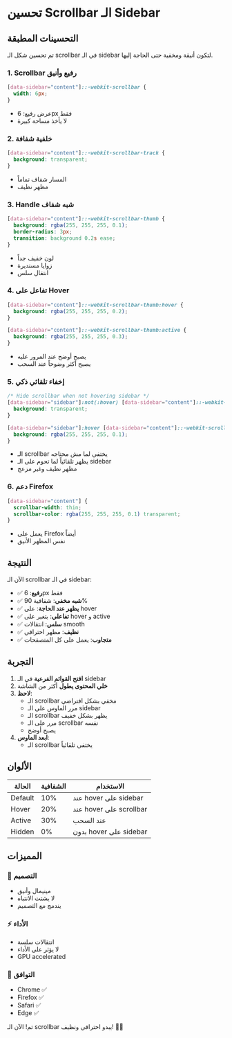# تحسين Scrollbar الـ Sidebar

## التحسينات المطبقة

تم تحسين شكل الـ scrollbar في الـ sidebar لتكون أنيقة ومخفية حتى الحاجة إليها.

### 1. Scrollbar رفيع وأنيق
```css
[data-sidebar="content"]::-webkit-scrollbar {
  width: 6px;
}
```
- عرض رفيع: 6px فقط
- لا يأخذ مساحة كبيرة

### 2. خلفية شفافة
```css
[data-sidebar="content"]::-webkit-scrollbar-track {
  background: transparent;
}
```
- المسار شفاف تماماً
- مظهر نظيف

### 3. Handle شبه شفاف
```css
[data-sidebar="content"]::-webkit-scrollbar-thumb {
  background: rgba(255, 255, 255, 0.1);
  border-radius: 3px;
  transition: background 0.2s ease;
}
```
- لون خفيف جداً
- زوايا مستديرة
- انتقال سلس

### 4. تفاعل على Hover
```css
[data-sidebar="content"]::-webkit-scrollbar-thumb:hover {
  background: rgba(255, 255, 255, 0.2);
}

[data-sidebar="content"]::-webkit-scrollbar-thumb:active {
  background: rgba(255, 255, 255, 0.3);
}
```
- يصبح أوضح عند المرور عليه
- يصبح أكثر وضوحاً عند السحب

### 5. إخفاء تلقائي ذكي
```css
/* Hide scrollbar when not hovering sidebar */
[data-sidebar="sidebar"]:not(:hover) [data-sidebar="content"]::-webkit-scrollbar-thumb {
  background: transparent;
}

[data-sidebar="sidebar"]:hover [data-sidebar="content"]::-webkit-scrollbar-thumb {
  background: rgba(255, 255, 255, 0.1);
}
```
- الـ scrollbar يختفي لما مش محتاجه
- يظهر تلقائياً لما تحوم على الـ sidebar
- مظهر نظيف وغير مزعج

### 6. دعم Firefox
```css
[data-sidebar="content"] {
  scrollbar-width: thin;
  scrollbar-color: rgba(255, 255, 255, 0.1) transparent;
}
```
- يعمل على Firefox أيضاً
- نفس المظهر الأنيق

## النتيجة

الآن الـ scrollbar في الـ sidebar:
- ✅ **رفيع**: 6px فقط
- ✅ **شبه مخفي**: شفافية 90%
- ✅ **يظهر عند الحاجة**: على hover
- ✅ **تفاعلي**: يتغير على hover و active
- ✅ **سلس**: انتقالات smooth
- ✅ **نظيف**: مظهر احترافي
- ✅ **متجاوب**: يعمل على كل المتصفحات

## التجربة

1. **افتح القوائم الفرعية** في الـ sidebar
2. **خلي المحتوى يطول** أكثر من الشاشة
3. **لاحظ**:
   - الـ scrollbar مخفي بشكل افتراضي
   - مرر الماوس على الـ sidebar
   - الـ scrollbar يظهر بشكل خفيف
   - مرر على الـ scrollbar نفسه
   - يصبح أوضح
4. **ابعد الماوس**:
   - الـ scrollbar يختفي تلقائياً

## الألوان

| الحالة | الشفافية | الاستخدام |
|--------|----------|-----------|
| Default | 10% | عند hover على sidebar |
| Hover | 20% | عند hover على scrollbar |
| Active | 30% | عند السحب |
| Hidden | 0% | بدون hover على sidebar |

## المميزات

### 🎨 التصميم
- مينيمال وأنيق
- لا يشتت الانتباه
- يندمج مع التصميم

### ⚡ الأداء
- انتقالات سلسة
- لا يؤثر على الأداء
- GPU accelerated

### 🔧 التوافق
- Chrome ✅
- Firefox ✅
- Safari ✅
- Edge ✅

تم! الآن الـ scrollbar يبدو احترافي ونظيف! 🎨✨

